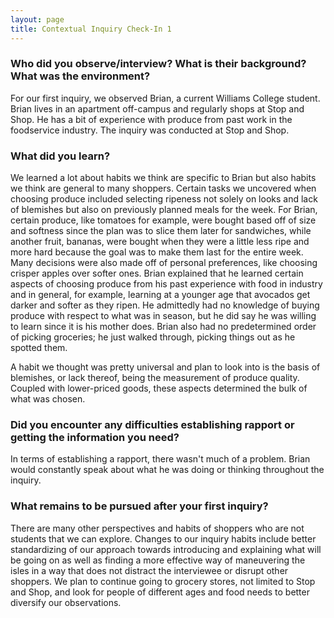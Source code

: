 ```yaml
---
layout: page
title: Contextual Inquiry Check-In 1
---
```


### Who did you observe/interview? What is their background? What was the environment?
For our first inquiry, we observed Brian, a current Williams College student. Brian lives in an apartment off-campus and regularly shops at Stop and Shop. He has a bit of experience with produce from past work in the foodservice industry. The inquiry was conducted at Stop and Shop.

### What did you learn?
We learned a lot about habits we think are specific to Brian but also habits we think are general to many shoppers. Certain tasks we uncovered when choosing produce included selecting ripeness not solely on looks and lack of blemishes but also on previously planned meals for the week. For Brian, certain produce, like tomatoes for example, were bought based off of size and softness since the plan was to slice them later for sandwiches, while another fruit, bananas, were bought when they were a little less ripe and more hard because the goal was to make them last for the entire week. Many decisions were also made off of personal preferences, like choosing crisper apples over softer ones. Brian explained that he learned certain aspects of choosing produce from his past experience with food in industry and in general, for example, learning at a younger age that avocados get darker and softer as they ripen. He admittedly had no knowledge of buying produce with respect to what was in season, but he did say he was willing to learn since it is his mother does. Brian also had no predetermined order of picking groceries; he just walked through, picking things out as he spotted them.

A habit we thought was pretty universal and plan to look into is the basis of blemishes, or lack thereof, being the measurement of produce quality. Coupled with lower-priced goods, these aspects determined the bulk of what was chosen.

### Did you encounter any difficulties establishing rapport or getting the information you need?
In terms of establishing a rapport, there wasn't much of a problem. Brian would constantly speak about what he was doing or thinking throughout the inquiry.

### What remains to be pursued after your first inquiry?
There are many other perspectives and habits of shoppers who are not students that we can explore. Changes to our inquiry habits include better standardizing of our approach towards introducing and explaining what will be going on as well as finding a more effective way of maneuvering the isles in a way that does not distract the interviewee or disrupt other shoppers. We plan to continue going to grocery stores, not limited to Stop and Shop, and look for people of different ages and food needs to better diversify our observations.
